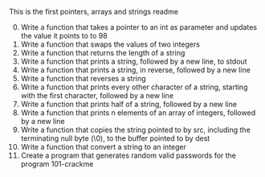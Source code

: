 This is the first pointers, arrays and strings readme

0. Write a function that takes a pointer to an int as parameter and updates the value it points to to 98
1. Write a function that swaps the values of two integers
2. Write a function that returns the length of a string
3. Write a function that prints a string, followed by a new line, to stdout
4. Write a function that prints a string, in reverse, followed by a new line
5. Write a function that reverses a string
6. Write a function that prints every other character of a string, starting with the first character, followed by a new line
7. Write a function that prints half of a string, followed by a new line
8. Write a function that prints n elements of an array of integers, followed by a new line
9. Write a function that copies the string pointed to by src, including the terminating null byte (\0), to the buffer pointed to by dest
10. Write a function that convert a string to an integer
11. Create a program that generates random valid passwords for the program 101-crackme
